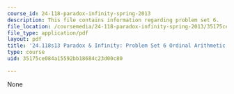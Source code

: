 ```yaml
---
course_id: 24-118-paradox-infinity-spring-2013
description: This file contains information regarding problem set 6.
file_location: /coursemedia/24-118-paradox-infinity-spring-2013/35175ce084a15592bb18684c23d00c80_MIT24_118S13_ProbSet6.pdf
file_type: application/pdf
layout: pdf
title: '24.118s13 Paradox & Infinity: Problem Set 6 Ordinal Arithmetic'
type: course
uid: 35175ce084a15592bb18684c23d00c80

---
```

None